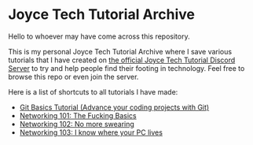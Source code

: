 # Joyce Tech Tutorial Archive

Hello to whoever may have come across this repository.

This is my personal Joyce Tech Tutorial Archive where I save various tutorials that I have created on [the official Joyce Tech Tutorial Discord Server](https://discord.gg/joyce) to try and help people find their footing in technology. Feel free to browse this repo or even join the server.

Here is a list of shortcuts to all tutorials I have made:
- [Git Basics Tutorial (Advance your coding projects with Git)](/GitBasics/GitBasics.md)
- [Networking 101: The Fucking Basics](/Networking_101/Networking_101.md)
- [Networking 102: No more swearing](/Networking_102/Networking_102.md)
- [Networking 103: I know where your PC lives](Networking_103/Networking_103.md)